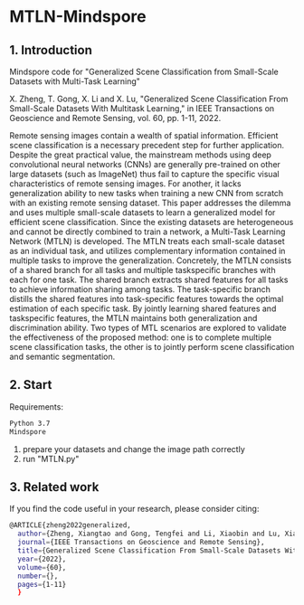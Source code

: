 # MTLN-Mindspore

## 1. Introduction

Mindspore code for "Generalized Scene Classification from Small-Scale Datasets with Multi-Task Learning"

X. Zheng, T. Gong, X. Li and X. Lu, "Generalized Scene Classification From Small-Scale Datasets With Multitask
Learning," in IEEE Transactions on Geoscience and Remote Sensing, vol. 60, pp. 1-11, 2022.

Remote sensing images contain a wealth of spatial information. Efficient scene classification is a necessary precedent
step for further application. Despite the great practical value, the mainstream methods using deep convolutional neural networks
(CNNs) are generally pre-trained on other large datasets (such as ImageNet) thus fail to capture the specific visual characteristics of
remote sensing images. For another, it lacks generalization ability
to new tasks when training a new CNN from scratch with an existing remote sensing dataset. This paper addresses the dilemma
and uses multiple small-scale datasets to learn a generalized
model for efficient scene classification. Since the existing datasets
are heterogeneous and cannot be directly combined to train a
network, a Multi-Task Learning Network (MTLN) is developed.
The MTLN treats each small-scale dataset as an individual task,
and utilizes complementary information contained in multiple
tasks to improve the generalization. Concretely, the MTLN
consists of a shared branch for all tasks and multiple taskspecific branches with each for one task. The shared branch
extracts shared features for all tasks to achieve information
sharing among tasks. The task-specific branch distills the shared
features into task-specific features towards the optimal estimation
of each specific task. By jointly learning shared features and taskspecific features, the MTLN maintains both generalization and
discrimination ability. Two types of MTL scenarios are explored
to validate the effectiveness of the proposed method: one is to
complete multiple scene classification tasks, the other is to jointly
perform scene classification and semantic segmentation.

## 2. Start

Requirements:

```bash
Python 3.7
Mindspore
```

1. prepare your datasets and change the image path correctly
2. run "MTLN.py"

## 3. Related work

If you find the code useful in your research, please consider citing:

```bash
@ARTICLE{zheng2022generalized,  
  author={Zheng, Xiangtao and Gong, Tengfei and Li, Xiaobin and Lu, Xiaoqiang},
  journal={IEEE Transactions on Geoscience and Remote Sensing},
  title={Generalized Scene Classification From Small-Scale Datasets With Multitask Learning},
  year={2022},
  volume={60},  
  number={},  
  pages={1-11}  
  }
```
